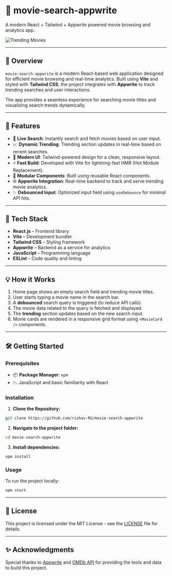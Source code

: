 # 🎥 movie-search-appwrite

A modern React + Tailwind + Appwrite powered movie browsing and analytics app.

![Trending Movies](./assets/trending.png)

---

## 🧠 Overview

`movie-search-appwrite` is a modern React-based web application designed for efficient movie browsing and real-time analytics. Built using **Vite** and styled with **Tailwind CSS**, the project integrates with **Appwrite** to track trending searches and user interactions.

The app provides a seamless experience for searching movie titles and visualizing search trends dynamically.

---

## 🚀 Features

* 🔎 **Live Search**: Instantly search and fetch movies based on user input.
* 📈 **Dynamic Trending**: Trending section updates in real-time based on recent searches.
* 🎨 **Modern UI**: Tailwind-powered design for a clean, responsive layout.
* ⚡ **Fast Build**: Developed with Vite for lightning-fast HMR (Hot Module Replacement).
* 🧱 **Modular Components**: Built using reusable React components.
* 🌐 **Appwrite Integration**: Real-time backend to track and serve trending movie analytics.
* ✨ **Debounced Input**: Optimized input field using `useDebounce` for minimal API hits.

---

## 🔧 Tech Stack

* **React.js** – Frontend library
* **Vite** – Development bundler
* **Tailwind CSS** – Styling framework
* **Appwrite** – Backend as a service for analytics
* **JavaScript** – Programming language
* **ESLint** – Code quality and linting

---

## 💡 How it Works

1. Home page shows an empty search field and trending movie titles.
2. User starts typing a movie name in the search bar.
3. A **debounced** search query is triggered (to reduce API calls).
4. The movie data related to the query is fetched and displayed.
5. The **trending** section updates based on the new search input.
6. Movie cards are rendered in a responsive grid format using `<MovieCard />` components.

---

## 🛠️ Getting Started

### Prerequisites

* 📦 **Package Manager**: `npm`
* 📉 JavaScript and basic familiarity with React

### Installation

1. **Clone the Repository:**

```bash
git clone https://github.com/rishav-RG/movie-search-appwrite
```

2. **Navigate to the project folder:**

```bash
cd movie-search-appwrite
```

3. **Install dependencies:**

```bash
npm install
```

### Usage

To run the project locally:

```bash
npm start
```

---

## 📄 License

This project is licensed under the MIT License - see the [LICENSE](./LICENSE) file for details.

---

## ✨ Acknowledgments

Special thanks to [Appwrite](https://appwrite.io/) and [OMDb API](https://www.omdbapi.com/) for providing the tools and data to build this project.
